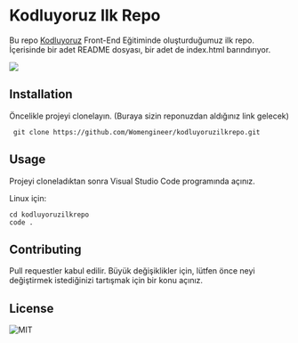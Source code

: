 # Kodluyoruz Ilk Repo
Bu repo [Kodluyoruz](https://kodluyoruz.org/tr/kodluyoruz/) Front-End Eğitiminde oluşturduğumuz ilk repo. İçerisinde bir adet README dosyası, bir adet de index.html barındırıyor.

![](https://user-images.githubusercontent.com/116837132/210174247-5e08e07a-33bd-4678-895a-e459ef436390.PNG)

## Installation
Öncelikle projeyi clonelayın. (Buraya sizin reponuzdan aldığınız link gelecek)

` git clone https://github.com/Womengineer/kodluyoruzilkrepo.git`

## Usage
Projeyi cloneladıktan sonra Visual Studio Code programında açınız.

Linux için:

``` 
cd kodluyoruzilkrepo
code .
```

## Contributing
Pull requestler kabul edilir. Büyük değişiklikler için, lütfen önce neyi değiştirmek istediğinizi tartışmak için bir konu açınız.

## License

![ MIT ](https://user-images.githubusercontent.com/116837132/210172742-2c84665e-696b-4656-b859-863c8d6b35ea.PNG)

